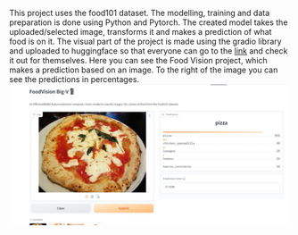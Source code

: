 This project uses the food101 dataset. The modelling, training and data preparation is done using Python and Pytorch.
The created model takes the uploaded/selected image, transforms it and makes a prediction of what food is on it.
The visual part of the project is made using the gradio library and uploaded to huggingface so that everyone can go to the [link](https://huggingface.co/spaces/hrnnikolov/foodvision_big_v) and check it out for themselves.
Here you can see the Food Vision project, which makes a prediction based on an image.
To the right of the image you can see the predictions in percentages.
![Preview](https://github.com/hrnnikolov/Food_vision_big_V/blob/master/food_vision.PNG)
